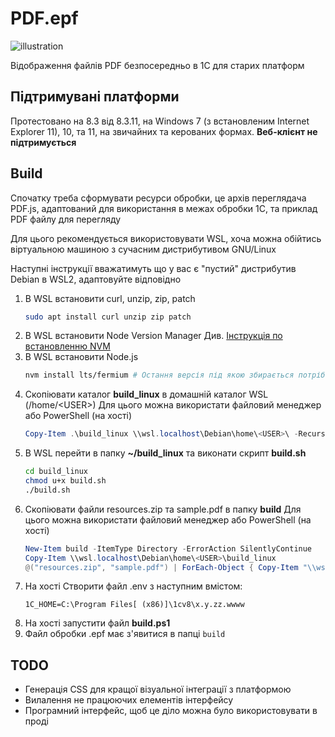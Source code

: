 # PDF.epf

![illustration](https://github.com/user-attachments/assets/902e64a8-beb3-4a5f-a638-c930dcebfb94)

Відображення файлів PDF безпосередньо в 1С для старих платформ

## Підтримувані платформи

Протестовано на 8.3 від 8.3.11, на Windows 7 (з встановленим Internet Explorer 11), 10, та 11,
на звичайних та керованих формах. **Веб-клієнт не підтримується**

## Build

Спочатку треба сформувати ресурси обробки, це архів переглядача PDF.js, адаптований
для використання в межах обробки 1С, та приклад PDF файлу для перегляду

Для цього рекомендується використовувати WSL, хоча можна обійтись віртуальною машиною
з сучасним дистрибутивом GNU/Linux

Наступні інструкції вважатимуть що у вас є "пустий" дистрибутив Debian в WSL2,
адаптовуйте відповідно

1. В WSL встановити curl, unzip, zip, patch
    ```bash
    sudo apt install curl unzip zip patch
    ```
2. В WSL встановити Node Version Manager
    Див. [Інструкція по встановленню NVM](https://github.com/nvm-sh/nvm#install--update-script)
3. В WSL встановити Node.js
    ```bash
    nvm install lts/fermium # Остання версія під якою збирається потрібна версія PDF.js
    ```
4. Скопіювати каталог **build_linux** в домашній каталог WSL (/home/&lt;USER&gt;)
    Для цього можна використати файловий менеджер або PowerShell (на хості)
    ```powershell
    Copy-Item .\build_linux \\wsl.localhost\Debian\home\<USER>\ -Recurse
    ```
5. В WSL перейти в папку **~/build_linux** та виконати скрипт **build.sh**
    ```bash
    cd build_linux
    chmod u+x build.sh
    ./build.sh
    ```
6. Скопіювати файли resources.zip та sample.pdf в папку **build**
    Для цього можна використати файловий менеджер або PowerShell (на хості)
    ```powershell
    New-Item build -ItemType Directory -ErrorAction SilentlyContinue
    Copy-Item \\wsl.localhost\Debian\home\<USER>\build_linux
    @("resources.zip", "sample.pdf") | ForEach-Object { Copy-Item "\\wsl.localhost\Debian\home\<USER>\build_linux\$_" .\build\ }
    ```
7. На хості Створити файл .env з наступним вмістом:
    ```
    1C_HOME=C:\Program Files[ (x86)]\1cv8\x.y.zz.wwww
    ```
8. На хості запустити файл **build.ps1**
9. Файл обробки .epf має з'явитися в папці `build`

## TODO

* Генерація CSS для кращої візуальної інтеграції з платформою
* Вилалення не працюючих елементів інтерфейсу
* Програмний інтерфейс, щоб це діло можна було використовувати в проді
